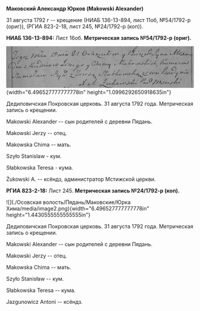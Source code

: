 **Маковский Александр Юрков (Makowski Alexander)**

31 августа 1792 г -- крещение (НИАБ 136-13-894, лист 11об, №54/1792-р
(ориг)), (РГИА 823-2-18, лист 245, №24/1792-р (коп)).

**НИАБ 136-13-894:** Лист 16об. **Метрическая запись №54/1792-р
(ориг).**

![](./media/021e689cf81740ddc8eaec0af6704fe8b1aa05e8.png){width="6.496527777777778in"
height="1.0996292650918635in"}

Дедиловичская Покровская церковь. 31 августа 1792 года. Метрическая
запись о крещении.

Makowski Alexander -- сын родителей с деревни Пядaнь.

Makowski Jerzy -- отец.

Makowska Chima -- мать.

Szyło Stanislaw - кум.

Słabkowska Teresa - кума.

Żukowski A. -- ксёндз, администратор Мстижской церкви.

**РГИА 823-2-18:** Лист 245. **Метрическая запись №24/1792-р (коп).**

![](./Осовская волость/Пядань/Маковские/Юрка Хима/media/image2.png){width="6.496527777777778in"
height="1.4430555555555555in"}

Дедиловичская Покровская церковь. 31 августа 1792 года. Метрическая
запись о крещении.

Makowski Alexander -- сын родителей с деревни Пядань.

Makowski Jerzy -- отец.

Makowska Chima -- мать.

Szyło Stanisław -- кум.

Słabkowska Teresa -- кума.

Jazgunowicz Antoni -- ксёндз.
